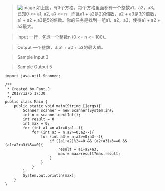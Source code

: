 >![image](http://upload-images.jianshu.io/upload_images/5786888-5e9b46b1e0eca944?imageMogr2/auto-orient/strip%7CimageView2/2/w/1240)
如上图，有3个方格，每个方格里面都有一个整数a1，a2，a3。已知0 <= a1, a2, a3 <= n，而且a1 + a2是2的倍数，a2 + a3是3的倍数， a1 + a2 + a3是5的倍数。你的任务是找到一组a1，a2，a3，使得a1 + a2 + a3最大。

>Input
一行，包含一个整数n (0 <= n <= 100)。

>Output
一个整数，即a1 + a2 + a3的最大值。

>Sample Input
3

>Sample Output
5
```
import java.util.Scanner;

/**
 * Created by Fant.J.
 * 2017/12/5 17:30
 */
public class Main {
    public static void main(String []args){
        Scanner scanner = new Scanner(System.in);
        int n = scanner.nextInt();
        int result = 0;
        int max = 0;
        for (int a1 =n;a1>=0;a1--){
            for (int a2 = n;a2>=0;a2--){
                for (int a3 = n;a3>=0;a3--){
                    if ((a1+a2)%2==0 && (a2+a3)%3==0 && (a1+a2+a3)%5==0){
                        result = a1+a2+a3;
                        max = max>result?max:result;
                    }
                }
            }
        }
        System.out.println(max);
    }
}
```
